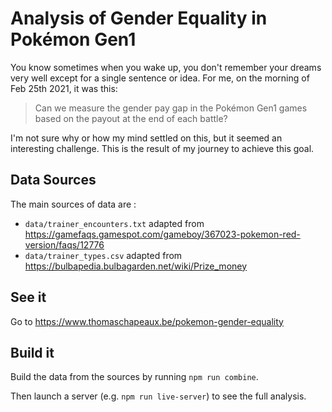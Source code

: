 # Analysis of Gender Equality in Pokémon Gen1

You know sometimes when you wake up, you don't remember your dreams very well except for a single sentence or idea. For me, on the morning of Feb 25th 2021, it was this:

> Can we measure the gender pay gap in the Pokémon Gen1 games based on the payout at the end of each battle?

I'm not sure why or how my mind settled on this, but it seemed an interesting challenge.
This is the result of my journey to achieve this goal.

## Data Sources

The main sources of data are :

- `data/trainer_encounters.txt` adapted from https://gamefaqs.gamespot.com/gameboy/367023-pokemon-red-version/faqs/12776
- `data/trainer_types.csv` adapted from https://bulbapedia.bulbagarden.net/wiki/Prize_money

## See it

Go to https://www.thomaschapeaux.be/pokemon-gender-equality

## Build it

Build the data from the sources by running `npm run combine`.

Then launch a server (e.g. `npm run live-server`) to see the full analysis.
